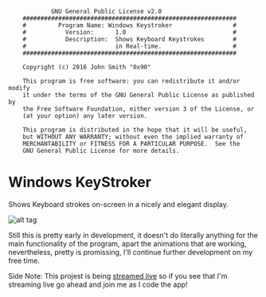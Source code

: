 
                GNU General Public License v2.0
        ############################################################
        #         Program Name: Windows Keystroker			       #
        #			Version:	  1.0							   #
        #			Description:  Shows Keyboard Keystrokes		   #
        #						  in Real-time.         		   #
        ############################################################

        Copyright (c) 2016 John Smith "0x90"

        This program is free software: you can redistribute it and/or modify
        it under the terms of the GNU General Public License as published by
        the Free Software Foundation, either version 3 of the License, or
        (at your option) any later version.

        This program is distributed in the hope that it will be useful,
        but WITHOUT ANY WARRANTY; without even the implied warranty of
        MERCHANTABILITY or FITNESS FOR A PARTICULAR PURPOSE.  See the
        GNU General Public License for more details.

# Windows KeyStroker
Shows Keyboard strokes on-screen in a nicely and elegant display.

![alt tag](http://i.imgur.com/XQQ5yar.png)

Still this is pretty early in development, it doesn't do literally anything for the main functionality of the program, apart the animations that are working, nevertheless, pretty is promissing, I'll continue further development on my free time.

Side Note: This projest is being [streamed live](https://www.livecoding.tv/0x90) so if you see that I'm streaming live go ahead and join me as I code the app!
